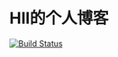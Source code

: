 # Hll的个人博客
[![Build Status](https://travis-ci.org/abcdelf/abcdelf.github.io.svg?branch=hexo)](https://travis-ci.org/abcdelf/abcdelf.github.io)
